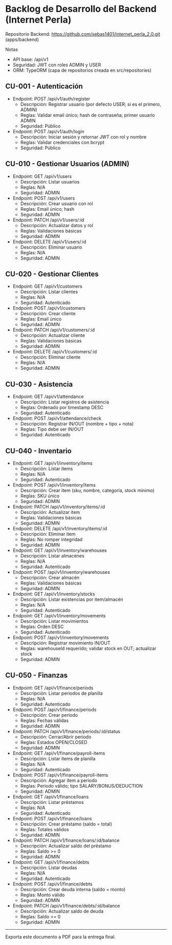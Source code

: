 # Backlog de Desarrollo del Backend (Internet Perla)

Repositorio Backend: https://github.com/sebas1401/internet_perla_2.0.git (apps/backend)

Notas
- API base: /api/v1
- Seguridad: JWT con roles ADMIN y USER
- ORM: TypeORM (capa de repositorios creada en src/repositories)

## CU-001 - Autenticación
- Endpoint: POST /api/v1/auth/register
  - Descripción: Registrar usuario (por defecto USER; si es el primero, ADMIN)
  - Reglas: Validar email único; hash de contraseña; primer usuario ADMIN
  - Seguridad: Público
- Endpoint: POST /api/v1/auth/login
  - Descripción: Iniciar sesión y retornar JWT con rol y nombre
  - Reglas: Validar credenciales con bcrypt
  - Seguridad: Público

## CU-010 - Gestionar Usuarios (ADMIN)
- Endpoint: GET /api/v1/users
  - Descripción: Listar usuarios
  - Reglas: N/A
  - Seguridad: ADMIN
- Endpoint: POST /api/v1/users
  - Descripción: Crear usuario con rol
  - Reglas: Email único; hash
  - Seguridad: ADMIN
- Endpoint: PATCH /api/v1/users/:id
  - Descripción: Actualizar datos y rol
  - Reglas: Validaciones básicas
  - Seguridad: ADMIN
- Endpoint: DELETE /api/v1/users/:id
  - Descripción: Eliminar usuario
  - Reglas: N/A
  - Seguridad: ADMIN

## CU-020 - Gestionar Clientes
- Endpoint: GET /api/v1/customers
  - Descripción: Listar clientes
  - Reglas: N/A
  - Seguridad: Autenticado
- Endpoint: POST /api/v1/customers
  - Descripción: Crear cliente
  - Reglas: Email único
  - Seguridad: ADMIN
- Endpoint: PATCH /api/v1/customers/:id
  - Descripción: Actualizar cliente
  - Reglas: Validaciones básicas
  - Seguridad: ADMIN
- Endpoint: DELETE /api/v1/customers/:id
  - Descripción: Eliminar cliente
  - Reglas: N/A
  - Seguridad: ADMIN

## CU-030 - Asistencia
- Endpoint: GET /api/v1/attendance
  - Descripción: Listar registros de asistencia
  - Reglas: Ordenado por timestamp DESC
  - Seguridad: Autenticado
- Endpoint: POST /api/v1/attendance/check
  - Descripción: Registrar IN/OUT (nombre + tipo + nota)
  - Reglas: Tipo debe ser IN/OUT
  - Seguridad: Autenticado

## CU-040 - Inventario
- Endpoint: GET /api/v1/inventory/items
  - Descripción: Listar items
  - Reglas: N/A
  - Seguridad: Autenticado
- Endpoint: POST /api/v1/inventory/items
  - Descripción: Crear item (sku, nombre, categoría, stock mínimo)
  - Reglas: SKU único
  - Seguridad: ADMIN
- Endpoint: PATCH /api/v1/inventory/items/:id
  - Descripción: Actualizar item
  - Reglas: Validaciones básicas
  - Seguridad: ADMIN
- Endpoint: DELETE /api/v1/inventory/items/:id
  - Descripción: Eliminar item
  - Reglas: No romper integridad
  - Seguridad: ADMIN
- Endpoint: GET /api/v1/inventory/warehouses
  - Descripción: Listar almacenes
  - Reglas: N/A
  - Seguridad: Autenticado
- Endpoint: POST /api/v1/inventory/warehouses
  - Descripción: Crear almacén
  - Reglas: Validaciones básicas
  - Seguridad: ADMIN
- Endpoint: GET /api/v1/inventory/stocks
  - Descripción: Listar existencias por item/almacén
  - Reglas: N/A
  - Seguridad: Autenticado
- Endpoint: GET /api/v1/inventory/movements
  - Descripción: Listar movimientos
  - Reglas: Orden DESC
  - Seguridad: Autenticado
- Endpoint: POST /api/v1/inventory/movements
  - Descripción: Registrar movimiento IN/OUT
  - Reglas: warehouseId requerido; validar stock en OUT; actualizar stock
  - Seguridad: ADMIN

## CU-050 - Finanzas
- Endpoint: GET /api/v1/finance/periods
  - Descripción: Listar periodos de planilla
  - Reglas: N/A
  - Seguridad: Autenticado
- Endpoint: POST /api/v1/finance/periods
  - Descripción: Crear periodo
  - Reglas: Fechas válidas
  - Seguridad: ADMIN
- Endpoint: PATCH /api/v1/finance/periods/:id/status
  - Descripción: Cerrar/Abrir periodo
  - Reglas: Estados OPEN/CLOSED
  - Seguridad: ADMIN
- Endpoint: GET /api/v1/finance/payroll-items
  - Descripción: Listar ítems de planilla
  - Reglas: N/A
  - Seguridad: Autenticado
- Endpoint: POST /api/v1/finance/payroll-items
  - Descripción: Agregar ítem a periodo
  - Reglas: Periodo válido; tipo SALARY/BONUS/DEDUCTION
  - Seguridad: ADMIN
- Endpoint: GET /api/v1/finance/loans
  - Descripción: Listar préstamos
  - Reglas: N/A
  - Seguridad: Autenticado
- Endpoint: POST /api/v1/finance/loans
  - Descripción: Crear préstamo (saldo = total)
  - Reglas: Totales válidos
  - Seguridad: ADMIN
- Endpoint: PATCH /api/v1/finance/loans/:id/balance
  - Descripción: Actualizar saldo del préstamo
  - Reglas: Saldo >= 0
  - Seguridad: ADMIN
- Endpoint: GET /api/v1/finance/debts
  - Descripción: Listar deudas
  - Reglas: N/A
  - Seguridad: Autenticado
- Endpoint: POST /api/v1/finance/debts
  - Descripción: Crear deuda interna (saldo = monto)
  - Reglas: Monto válido
  - Seguridad: ADMIN
- Endpoint: PATCH /api/v1/finance/debts/:id/balance
  - Descripción: Actualizar saldo de deuda
  - Reglas: Saldo >= 0
  - Seguridad: ADMIN

---
Exporta este documento a PDF para la entrega final.
